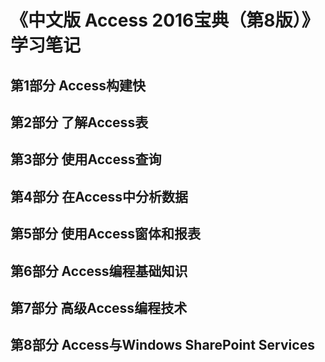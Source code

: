 # 《中文版 Access 2016宝典（第8版）》 学习笔记
## 第1部分 Access构建快
## 第2部分 了解Access表
## 第3部分 使用Access查询
## 第4部分 在Access中分析数据
## 第5部分 使用Access窗体和报表
## 第6部分 Access编程基础知识
## 第7部分 高级Access编程技术
## 第8部分 Access与Windows SharePoint Services
